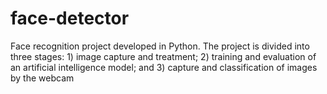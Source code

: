 # face-detector
Face recognition project developed in Python. The project is divided into three stages: 1) image capture and treatment; 2) training and evaluation of an artificial intelligence model; and 3) capture and classification of images by the webcam
